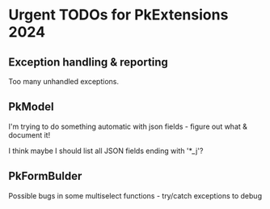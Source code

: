 # Urgent TODOs for PkExtensions 2024

## Exception handling & reporting

Too many unhandled exceptions. 

## PkModel

I'm trying to do something automatic with json fields - figure out what & document it!

I think maybe I should list all JSON fields ending with '*_j'?

## PkFormBulder

Possible bugs in some multiselect functions - try/catch exceptions to debug




